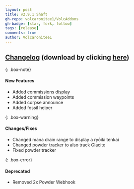 ```yaml
---
layout: post
title: v2.9.1 Shaft
gh-repo: volcaronitee1/VolcAddons
gh-badge: [star, fork, follow]
tags: [release]
comments: true
author: Volcaronitee1
---
```


## [Changelog](https://github.com/Volcaronitee1/VolcAddons/releases/tag/v2.9.1) (download by clicking [here](https://github.com/Volcaronitee1/VolcAddons/releases/tag/v2.9.1))

{: .box-note}
#### New Features
- Added commissions display
- Added commission waypoints
- Added corpse announce
- Added fossil helper

{: .box-warning}
#### Changes/Fixes
- Changed mana drain range to display a ryōiki tenkai
- Changed powder tracker to also track Glacite
- Fixed powder tracker

{: .box-error}
#### Deprecated
- Removed 2x Powder Webhook
